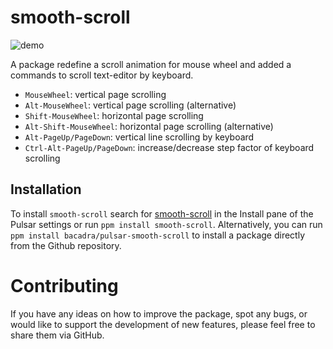 # smooth-scroll

![demo](https://github.com/bacadra/pulsar-smooth-scroll/blob/master/assets/demo.gif?raw=true)

A package redefine a scroll animation for mouse wheel and added a commands to scroll text-editor by keyboard.

- `MouseWheel`: vertical page scrolling
- `Alt-MouseWheel`: vertical page scrolling (alternative)
- `Shift-MouseWheel`: horizontal page scrolling
- `Alt-Shift-MouseWheel`: horizontal page scrolling (alternative)
- `Alt-PageUp/PageDown`: vertical line scrolling by keyboard
- `Ctrl-Alt-PageUp/PageDown`: increase/decrease step factor of keyboard scrolling

## Installation

To install `smooth-scroll` search for [smooth-scroll](https://web.pulsar-edit.dev/packages/smooth-scroll) in the Install pane of the Pulsar settings or run `ppm install smooth-scroll`. Alternatively, you can run `ppm install bacadra/pulsar-smooth-scroll` to install a package directly from the Github repository.

# Contributing

If you have any ideas on how to improve the package, spot any bugs, or would like to support the development of new features, please feel free to share them via GitHub.
